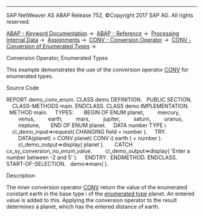   

* * *

SAP NetWeaver AS ABAP Release 752, ©Copyright 2017 SAP AG. All rights reserved.

[ABAP - Keyword Documentation](https://help.sap.com/doc/abapdocu_752_index_htm/7.52/en-US/abenabap.htm) →  [ABAP - Reference](https://help.sap.com/doc/abapdocu_752_index_htm/7.52/en-US/abenabap_reference.htm) →  [Processing Internal Data](https://help.sap.com/doc/abapdocu_752_index_htm/7.52/en-US/abenabap_data_working.htm) →  [Assignments](https://help.sap.com/doc/abapdocu_752_index_htm/7.52/en-US/abenvalue_assignments.htm) →  [CONV - Conversion Operator](https://help.sap.com/doc/abapdocu_752_index_htm/7.52/en-US/abenconstructor_expression_conv.htm) →  [CONV - Conversion of Enumerated Types](https://help.sap.com/doc/abapdocu_752_index_htm/7.52/en-US/abenconv_constructor_enum.htm) → 

Conversion Operator, Enumerated Types

This example demonstrates the use of the conversion operator [CONV](https://help.sap.com/doc/abapdocu_752_index_htm/7.52/en-US/abenconstructor_expression_conv.htm) for enumerated types.

Source Code

REPORT demo\_conv\_enum.
CLASS demo DEFINITION.
  PUBLIC SECTION.
    CLASS-METHODS main.
ENDCLASS.
CLASS demo IMPLEMENTATION.
  METHOD main.
    TYPES:
      BEGIN OF ENUM planet,
        mercury,
        venus,
        earth,
        mars,
        jupiter,
        saturn,
        uranus,
        neptune,
      END OF ENUM planet.
    DATA number TYPE i.
    cl\_demo\_input=>request( CHANGING field = number ).
    TRY.
        DATA(planet) = CONV planet( CONV i( earth ) + number ).
        cl\_demo\_output=>display( planet ).
      CATCH cx\_sy\_conversion\_no\_enum\_value.
        cl\_demo\_output=>display( 'Enter a number between -2 and 5' ).
    ENDTRY.  ENDMETHOD.
ENDCLASS.
START-OF-SELECTION.
  demo=>main( ).

Description

The inner conversion operator [CONV](https://help.sap.com/doc/abapdocu_752_index_htm/7.52/en-US/abenconstructor_expression_conv.htm) return the value of the enumerated constant earth in the base type i of the [enumerated type](https://help.sap.com/doc/abapdocu_752_index_htm/7.52/en-US/abenenumerated_type_glosry.htm "Glossary Entry") planet. An entered value is added to this. Applying the conversion operator to the result determines a planet, which has the entered distance of earth.